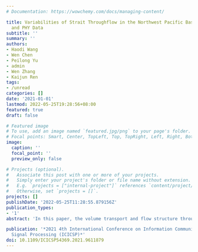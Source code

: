 ```yaml
---
# Documentation: https://wowchemy.com/docs/managing-content/

title: Variabilities of Strait Throughflow in the Northwest Pacific Based on HYCOM
  and PHY Data
subtitle: ''
summary: ''
authors:
- Haodi Wang
- Wen Chen
- Peilong Yu
- admin
- Wen Zhang
- Kaijun Ren
tags:
- /unread
categories: []
date: '2021-01-01'
lastmod: 2022-05-25T19:28:56+08:00
featured: true
draft: false

# Featured image
# To use, add an image named `featured.jpg/png` to your page's folder.
# Focal points: Smart, Center, TopLeft, Top, TopRight, Left, Right, BottomLeft, Bottom, BottomRight.
image:
  caption: ''
  focal_point: ''
  preview_only: false

# Projects (optional).
#   Associate this post with one or more of your projects.
#   Simply enter your project's folder or file name without extension.
#   E.g. `projects = ["internal-project"]` references `content/project/deep-learning/index.md`.
#   Otherwise, set `projects = []`.
projects: []
publishDate: '2022-05-25T11:28:55.879156Z'
publication_types:
- '1'
abstract: 'In this paper, the volume transport and flow structure through key straits of the Northwest Pacific is quantitatively diagnosed using assimilated data from HYCOM and PHY from 1993 to 2020. The vertical flow structures illustrated by the two kinds of data are largely similar in terms of the distribution of flow core and magnitude of velocity, which are consistent with previous observations. The average volume transport of Kuroshio is approximately 31.3 Sv, which is significantly larger compared with observations along the PN-Line, suggesting the Kuroshio has been overestimated by the assimilated data from HYCOM and PHY. Further, the seasonal to interannual variations of shelf current transport, including the Kuroshio, Taiwan Warm Current, Jeju Warm Current and Japan Sea throughflow, are checked and compared between two models, the profiles of which are selected according to the climatological current structure from a combination of model reanalysis and observation data products. Results show that the seasonal variations are generally consistent between two kinds of data at each of the eight profiles, with all of the volume transports maximum in summer and minimum in winter. In the interannual scale, the long-term intensification of throughflow in the Tsushima Strait, Soya Strait and Tsugaru Strait, together with the synchronous weakening of Kuroshio, has been detected by both datasets. This suggests that the weakening Kuroshio tend to branching more water towards the Japan Sea while a slightly smaller amount of warm water will enter the open sea through the Tokara Strait.'

publication: '*2021 4th International Conference on Information Communication and
  Signal Processing (ICICSP)*'
doi: 10.1109/ICICSP54369.2021.9611879
---
```


